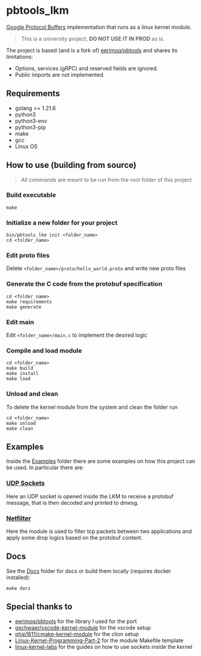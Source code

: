 # pbtools_lkm

[Google Protocol Buffers][protocol-buffers] implementation that runs as a linux kernel module.

> This is a university project, **DO NOT USE IT IN PROD** as is.

The project is based (and is a fork of) [eerimoq/pbtools][pbtools] and shares its limitations:

- Options, services (gRPC) and reserved fields are ignored.
- Public imports are not implemented.

## Requirements
- golang >= 1.21.6
- python3
- python3-env
- python3-pip
- make
- gcc
- Linux OS

## How to use (building from source)
> All commands are meant to be run from the root folder of this project

### Build executable
```shell
make
```

### Initialize a new folder for your project 
```shell
bin/pbtools_lkm init <folder_name>
cd <folder_name>
```

### Edit proto files
Delete `<folder_name>/proto/hello_world.proto` and write new proto files

### Generate the C code from the protobuf specification
```shell
cd <folder_name>
make requirements
make generate
```

### Edit main
Edit `<folder_name>/main.c` to implement the desired logic

### Compile and load module
```shell
cd <folder_name>
make build
make install
make load
```

### Unload and clean
To delete the kernel module from the system and clean the folder run
```shell
cd <folder_name>
make unload
make clean
```

## Examples
Inside the [Examples](examples/README.md) folder there are some examples on how this project can be used. In particular there are:

### [UDP Sockets](examples/socket_udp/README.md)
Here an UDP socket is opened inside the LKM to receive a protobuf message, that is then decoded and printed to dmesg.

### [Netfilter](examples/netfilter/README.md)
Here the module is used to filter tcp packets between two applications and apply some drop logics based on the protobuf content.


## Docs
See the [Docs](docs) folder for docs or build them locally (requires docker installed):
```shell
make docs
```

## Special thanks to
- [eerimoq/pbtools][pbtools] for the library I used for the port
- [gschwaer/vscode-kernel-module][vscode-kernel-module] for the vscode setup
- [phip1611/cmake-kernel-module][cmake-kernel-module] for the clion setup
- [Linux-Kernel-Programming-Part-2][LKP-2] for the module Makefile template
- [linux-kernel-labs][linux-kernel-labs] for the guides on how to use sockets inside the kernel


[protocol-buffers]: https://developers.google.com/protocol-buffers
[proto3]: https://developers.google.com/protocol-buffers/docs/proto3
[pbtools]: https://github.com/eerimoq/pbtools
[vscode-kernel-module]: https://github.com/gschwaer/vscode-kernel-module
[cmake-kernel-module]: https://gitlab.com/phip1611/cmake-kernel-module
[linux-kernel-labs]: https://linux-kernel-labs.github.io/refs/heads/master/labs/networking.html
[LKP-2]: https://github.com/PacktPublishing/Linux-Kernel-Programming-Part-2
